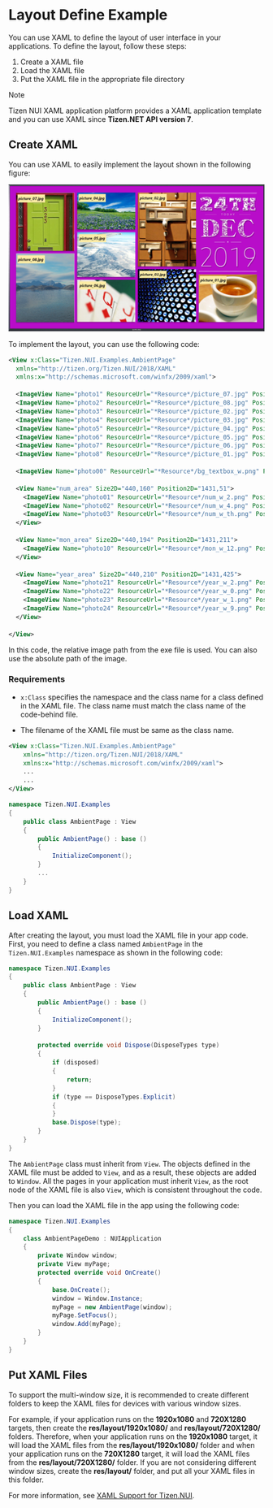 # Layout Define Example

You can use XAML to define the layout of user interface in your applications. To define the layout, follow these steps:
1. Create a XAML file
2. Load the XAML file
3. Put the XAML file in the appropriate file directory

> [!NOTE]
> Tizen NUI XAML application platform provides a XAML application template and you can use XAML since **Tizen.NET API version 7**.

## Create XAML

You can use XAML to easily implement the layout shown in the following figure:

![AmbientPage](./media/AmbientPage.PNG)

To implement the layout, you can use the following code:

```XML
<View x:Class="Tizen.NUI.Examples.AmbientPage"
  xmlns="http://tizen.org/Tizen.NUI/2018/XAML"
  xmlns:x="http://schemas.microsoft.com/winfx/2009/xaml">

  <ImageView Name="photo1" ResourceUrl="*Resource*/picture_07.jpg" Position2D="47,52" Size2D="440,440" />
  <ImageView Name="photo2" ResourceUrl="*Resource*/picture_08.jpg" Position2D="47,512" Size2D="440,520" />
  <ImageView Name="photo3" ResourceUrl="*Resource*/picture_02.jpg" Position2D="970,50" Size2D="440,560" />
  <ImageView Name="photo4" ResourceUrl="*Resource*/picture_03.jpg" Position2D="970,630" Size2D="440,400" />
  <ImageView Name="photo5" ResourceUrl="*Resource*/picture_04.jpg" Position2D="510,50" Size2D="440,280" />
  <ImageView Name="photo6" ResourceUrl="*Resource*/picture_05.jpg" Position2D="510,350" Size2D="440,340" />
  <ImageView Name="photo7" ResourceUrl="*Resource*/picture_06.jpg" Position2D="510,710" Size2D="440,320" />
  <ImageView Name="photo8" ResourceUrl="*Resource*/picture_01.jpg" Position2D="1431,671" Size2D="440,360" />

  <ImageView Name="photo00" ResourceUrl="*Resource*/bg_textbox_w.png" Position2D="1431,51" Size2D="440,600" />

  <View Name="num_area" Size2D="440,160" Position2D="1431,51">
    <ImageView Name="photo01" ResourceUrl="*Resource*/num_w_2.png" Position2D="0,0" Size2D="110,160" />
    <ImageView Name="photo02" ResourceUrl="*Resource*/num_w_4.png" Position2D="110,0" Size2D="110,160" />
    <ImageView Name="photo03" ResourceUrl="*Resource*/num_w_th.png" Position2D="220,0" Size2D="220,160" />
  </View>

  <View Name="mon_area" Size2D="440,194" Position2D="1431,211">
    <ImageView Name="photo10" ResourceUrl="*Resource*/mon_w_12.png" Position2D="0,0" Size2D="440,194" />
  </View>

  <View Name="year_area" Size2D="440,210" Position2D="1431,425">
    <ImageView Name="photo21" ResourceUrl="*Resource*/year_w_2.png" Position2D="0,0" Size2D="110,210" />
    <ImageView Name="photo22" ResourceUrl="*Resource*/year_w_0.png" Position2D="110,0" Size2D="110,210" />
    <ImageView Name="photo23" ResourceUrl="*Resource*/year_w_1.png" Position2D="220,0" Size2D="110,210" />
    <ImageView Name="photo24" ResourceUrl="*Resource*/year_w_9.png" Position2D="330,0" Size2D="110,210" />
  </View>

</View>
```

In this code, the relative image path from the exe file is used. You can also use the absolute path of the image.

### Requirements

- `x:Class` specifies the namespace and the class name for a class defined in the XAML file. The class name must match the class name of the code-behind file.

- The filename of the XAML file must be same as the class name.

```XML
<View x:Class="Tizen.NUI.Examples.AmbientPage"
    xmlns="http://tizen.org/Tizen.NUI/2018/XAML"
    xmlns:x="http://schemas.microsoft.com/winfx/2009/xaml">
    ...
    ...
</View>
```

```csharp
namespace Tizen.NUI.Examples
{
    public class AmbientPage : View
    {
        public AmbientPage() : base ()
        {
            InitializeComponent();
        }
        ...
    }
}
```

## Load XAML

After creating the layout, you must load the XAML file in your app code.
First, you need to define a class named `AmbientPage` in the `Tizen.NUI.Examples` namespace as shown in the following code:

```csharp
namespace Tizen.NUI.Examples
{
    public class AmbientPage : View
    {
        public AmbientPage() : base ()
        {
            InitializeComponent();
        }

        protected override void Dispose(DisposeTypes type)
        {
            if (disposed)
            {
                return;
            }
            if (type == DisposeTypes.Explicit)
            {
            }
            base.Dispose(type);
        }
    }
}
```

The `AmbientPage` class must inherit from `View`. The objects defined in the XAML file must be added to `View`, and as a result, these objects are added to `Window`.
All the pages in your application must inherit `View`, as the root node of the XAML file is also `View`, which is consistent throughout the code.

Then you can load the XAML file in the app using the following code:

```csharp
namespace Tizen.NUI.Examples
{
    class AmbientPageDemo : NUIApplication
    {
        private Window window;
        private View myPage;
        protected override void OnCreate()
        {
            base.OnCreate();
            window = Window.Instance;
            myPage = new AmbientPage(window);
            myPage.SetFocus();
            window.Add(myPage);
        }
    }
}
```

## Put XAML Files

To support the multi-window size, it is recommended to create different folders to keep the XAML files for devices with various window sizes.

For example, if your application runs on the **1920x1080** and **720X1280** targets, then create the **res/layout/1920x1080/** and **res/layout/720X1280/** folders.
Therefore, when your application runs on the **1920x1080** target, it will load the XAML files from the **res/layout/1920x1080/** folder and when your application runs on the **720X1280** target, it will load the XAML files from the **res/layout/720X1280/** folder.
If you are not considering different window sizes, create the **res/layout/** folder, and put all your XAML files in this folder.

For more information, see [XAML Support for Tizen.NUI](./xaml-support-for-tizen-nui.md).
